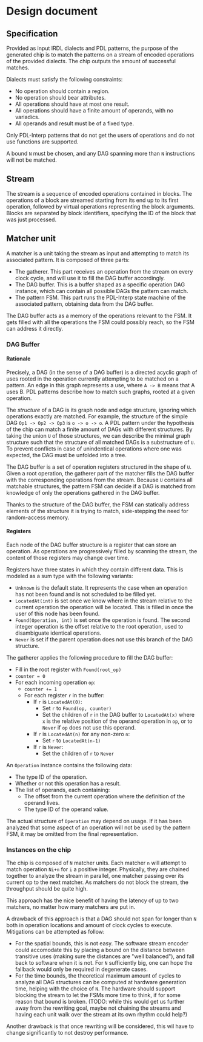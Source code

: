 # Design document

## Specification

Provided as input IRDL dialects and PDL patterns, the purpose of the generated chip is to match the patterns on a stream of encoded operations of the provided dialects. The chip outputs the amount of successful matches.

Dialects must satisfy the following constraints:

- No operation should contain a region.
- No operation should bear attributes.
- All operations should have at most one result.
- All operations should have a finite amount of operands, with no variadics.
- All operands and result must be of a fixed type.

Only PDL-Interp patterns that do not get the users of operations and do not use functions are supported.

A bound `N` must be chosen, and any DAG spanning more than `N` instructions will not be matched.

## Stream

The stream is a sequence of encoded operations contained in blocks. The operations of a block are streamed starting from its end up to its first operation, followed by virtual operations representing the block arguments. Blocks are separated by block identifiers, specifying the ID of the block that was just processed.

## Matcher unit

A matcher is a unit taking the stream as input and attempting to match its associated pattern. It is composed of three parts:

- The gatherer. This part receives an operation from the stream on every clock cycle, and will use it to fill the DAG buffer accordingly.
- The DAG buffer. This is a buffer shaped as a specific operation DAG instance, which can contain all possible DAGs the pattern can match.
- The pattern FSM. This part runs the PDL-Interp state machine of the associated pattern, obtaining data from the DAG buffer.

The DAG buffer acts as a memory of the operations relevant to the FSM. It gets filled with all the operations the FSM could possibly reach, so the FSM can address it directly.

### DAG Buffer

#### Rationale

Precisely, a DAG (in the sense of a DAG buffer) is a directed acyclic graph of uses rooted in the operation currently attempting to be matched on a pattern. An edge in this graph represents a use, where `A -> B` means that A uses B. PDL patterns describe how to match such graphs, rooted at a given operation.

The *structure* of a DAG is its graph node and edge structure, ignoring which operations exactly are matched. For example, the structure of the simple DAG `Op1 -> Op2 -> Op3` is `o -> o -> o`. A PDL pattern under the hypothesis of the chip can match a finite amount of DAGs with different structures. By taking the union `U` of those structures, we can describe the minimal graph structure such that the structure of all matched DAGs is a substructure of `U`. To prevent conflicts in case of unindentical operations where one was expected, the DAG must be unfolded into a tree.

The DAG buffer is a set of operation registers structured in the shape of `U`. Given a root operation, the gatherer part of the matcher fills the DAG buffer with the corresponding operations from the stream. Because `U` contains all matchable structures, the pattern FSM can decide if a DAG is matched from knowledge of only the operations gathered in the DAG buffer.

Thanks to the structure of the DAG buffer, the FSM can statically address elements of the structure it is trying to match, side-stepping the need for random-access memory.

#### Registers

Each node of the DAG buffer structure is a register that can store an operation. As operations are progressively filled by scanning the stream, the content of those registers may change over time.

Registers have three states in which they contain different data. This is modeled as a sum type with the following variants:

- `Unknown` is the default state. It represents the case when an operation has not been found and is not scheduled to be filled yet.
- `LocatedAt(int)` is set once we know where in the stream relative to the current operation the operation will be located. This is filled in once the user of this node has been found.
- `Found(Operation, int)` is set once the operation is found. The second integer operation is the offset relative to the root operation, used to disambiguate identical operations.
- `Never` is set if the parent operation does not use this branch of the DAG structure.

The gatherer applies the following procedure to fill the DAG buffer:

- Fill in the root register with `Found(root_op)`
- `counter = 0`
- For each incoming operation `op`:
    - `counter += 1`
    - For each register `r` in the buffer:
        - If `r` is `LocatedAt(0)`:
            - Set `r` to `Found(op, counter)`
            - Set the children of `r` in the DAG buffer to `LocatedAt(x)` where `x` is the relative position of the operand operation in `op`, or to `Never` if `op` does not use this operand.
        - If `r` is `LocatedAt(n)` for any non-zero `n`:
            - Set `r` to `LocatedAt(n-1)`
        - If `r` is `Never`:
            - Set the children of `r` to `Never`

An `Operation` instance contains the following data:

- The type ID of the operation.
- Whether or not this operation has a result.
- The list of operands, each containing:
    - The offset from the current operation where the definition of the operand lives.
    - The type ID of the operand value.

The actual structure of `Operation` may depend on usage. If it has been analyzed that some aspect of an operation will not be used by the pattern FSM, it may be omitted from the final representation.

### Instances on the chip

The chip is composed of `N` matcher units. Each matcher `n` will attempt to match operation `Ni+n` for `i` a positive integer. Physically, they are chained together to analyze the stream in parallel, one matcher passing over its current op to the next matcher. As matchers do not block the stream, the throughput should be quite high.

This approach has the nice benefit of having the latency of up to two matchers, no matter how many matchers are put in. 

A drawback of this approach is that a DAG should not span for longer than `N` both in operation locations and amount of clock cycles to execute. Mitigations can be attempted as follow:

- For the spatial bounds, this is not easy. The software stream encoder could accomodate this by placing a bound on the distance between transitive uses (making sure the distances are "well balanced"), and fall back to software when it is not. For `N` sufficiently big, one can hope the fallback would only be required in degenerate cases.
- For the time bounds, the theoretical maximum amount of cycles to analyze all DAG structures can be computed at hardware generation time, helping with the choice of `N`. The hardware should support blocking the stream to let the FSMs more time to think, if for some reason that bound is broken. (TODO: while this would get us further away from the rewriting goal, maybe not chaining the streams and having each unit walk over the stream at its own rhythm could help?)

Another drawback is that once rewriting will be considered, this wil have to change significantly to not destroy performance.
